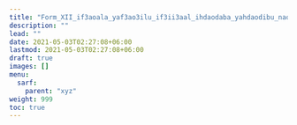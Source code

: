 ```yaml
---
title: "Form_XII_if3aoala_yaf3ao3ilu_if3ii3aal_ihdaodaba_yahdaodibu_naqis"
description: ""
lead: ""
date: 2021-05-03T02:27:08+06:00
lastmod: 2021-05-03T02:27:08+06:00
draft: true
images: []
menu: 
  sarf:
    parent: "xyz"
weight: 999
toc: true
---
```



